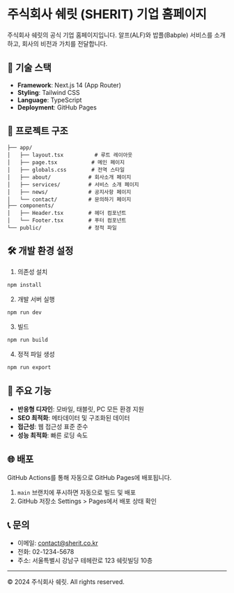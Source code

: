 # 주식회사 쉐릿 (SHERIT) 기업 홈페이지

주식회사 쉐릿의 공식 기업 홈페이지입니다. 알프(ALF)와 밥플(Babple) 서비스를 소개하고, 회사의 비전과 가치를 전달합니다.

## 🚀 기술 스택

- **Framework**: Next.js 14 (App Router)
- **Styling**: Tailwind CSS
- **Language**: TypeScript
- **Deployment**: GitHub Pages

## 📁 프로젝트 구조

```
├── app/
│   ├── layout.tsx          # 루트 레이아웃
│   ├── page.tsx           # 메인 페이지
│   ├── globals.css        # 전역 스타일
│   ├── about/            # 회사소개 페이지
│   ├── services/         # 서비스 소개 페이지
│   ├── news/             # 공지사항 페이지
│   └── contact/          # 문의하기 페이지
├── components/
│   ├── Header.tsx        # 헤더 컴포넌트
│   └── Footer.tsx        # 푸터 컴포넌트
└── public/               # 정적 파일
```

## 🛠️ 개발 환경 설정

1. 의존성 설치
```bash
npm install
```

2. 개발 서버 실행
```bash
npm run dev
```

3. 빌드
```bash
npm run build
```

4. 정적 파일 생성
```bash
npm run export
```

## 📱 주요 기능

- **반응형 디자인**: 모바일, 태블릿, PC 모든 환경 지원
- **SEO 최적화**: 메타데이터 및 구조화된 데이터
- **접근성**: 웹 접근성 표준 준수
- **성능 최적화**: 빠른 로딩 속도

## 🌐 배포

GitHub Actions를 통해 자동으로 GitHub Pages에 배포됩니다.

1. `main` 브랜치에 푸시하면 자동으로 빌드 및 배포
2. GitHub 저장소 Settings > Pages에서 배포 상태 확인

## 📞 문의

- 이메일: contact@sherit.co.kr
- 전화: 02-1234-5678
- 주소: 서울특별시 강남구 테헤란로 123 쉐릿빌딩 10층

---

© 2024 주식회사 쉐릿. All rights reserved. 